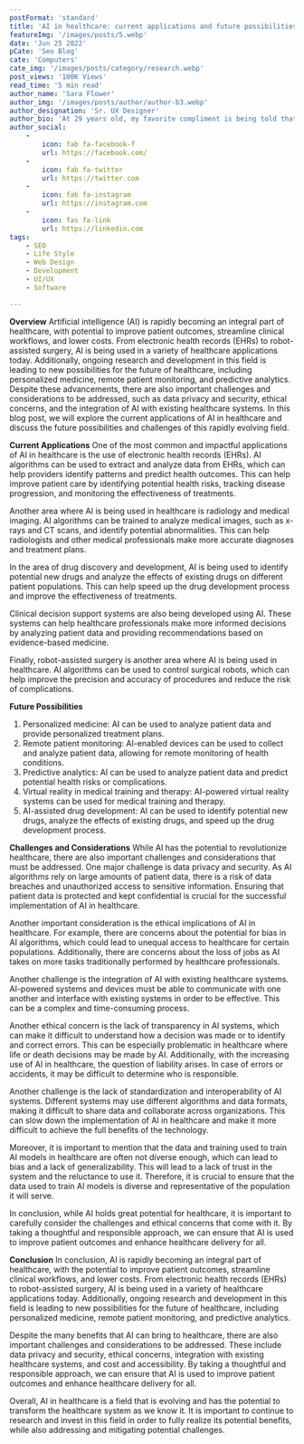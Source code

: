 ```yaml
---
postFormat: 'standard'
title: 'AI in healthcare: current applications and future possibilities.'
featureImg: '/images/posts/5.webp'
date: 'Jun 25 2022'
pCate: 'Seo Blog'
cate: 'Computers'
cate_img: '/images/posts/category/research.webp'
post_views: '100K Views'
read_time: '5 min read'
author_name: 'Sara Flower'
author_img: '/images/posts/author/author-b3.webp'
author_designation: 'Sr. UX Designer'
author_bio: 'At 29 years old, my favorite compliment is being told that I look like my mom. Seeing myself in her image, like this daughter up top, makes me so proud of how far I�ve come, and so thankful for where I come from.'
author_social:
    -
        icon: fab fa-facebook-f
        url: https://facebook.com/
    -
        icon: fab fa-twitter
        url: https://twitter.com
    -
        icon: fab fa-instagram
        url: https://instagram.com
    - 
        icon: fas fa-link
        url: https://linkedin.com
tags: 
    - SEO
    - Life Style
    - Web Design
    - Development
    - UI/UX
    - Software

---
```

**Overview**
Artificial intelligence (AI) is rapidly becoming an integral part of healthcare, with potential to improve patient outcomes, streamline clinical workflows, and lower costs. From electronic health records (EHRs) to robot-assisted surgery, AI is being used in a variety of healthcare applications today. Additionally, ongoing research and development in this field is leading to new possibilities for the future of healthcare, including personalized medicine, remote patient monitoring, and predictive analytics. Despite these advancements, there are also important challenges and considerations to be addressed, such as data privacy and security, ethical concerns, and the integration of AI with existing healthcare systems. In this blog post, we will explore the current applications of AI in healthcare and discuss the future possibilities and challenges of this rapidly evolving field.

**Current Applications**
One of the most common and impactful applications of AI in healthcare is the use of electronic health records (EHRs). AI algorithms can be used to extract and analyze data from EHRs, which can help providers identify patterns and predict health outcomes. This can help improve patient care by identifying potential health risks, tracking disease progression, and monitoring the effectiveness of treatments.

Another area where AI is being used in healthcare is radiology and medical imaging. AI algorithms can be trained to analyze medical images, such as x-rays and CT scans, and identify potential abnormalities. This can help radiologists and other medical professionals make more accurate diagnoses and treatment plans.

In the area of drug discovery and development, AI is being used to identify potential new drugs and analyze the effects of existing drugs on different patient populations. This can help speed up the drug development process and improve the effectiveness of treatments.

Clinical decision support systems are also being developed using AI. These systems can help healthcare professionals make more informed decisions by analyzing patient data and providing recommendations based on evidence-based medicine.

Finally, robot-assisted surgery is another area where AI is being used in healthcare. AI algorithms can be used to control surgical robots, which can help improve the precision and accuracy of procedures and reduce the risk of complications.

**Future Possibilities**
1. Personalized medicine: AI can be used to analyze patient data and provide personalized treatment plans.
2. Remote patient monitoring: AI-enabled devices can be used to collect and analyze patient data, allowing for remote monitoring of health conditions.
3. Predictive analytics: AI can be used to analyze patient data and predict potential health risks or complications.
4. Virtual reality in medical training and therapy: AI-powered virtual reality systems can be used for medical training and therapy.
5. AI-assisted drug development: AI can be used to identify potential new drugs, analyze the effects of existing drugs, and speed up the drug development process.

**Challenges and Considerations**
While AI has the potential to revolutionize healthcare, there are also important challenges and considerations that must be addressed. One major challenge is data privacy and security. As AI algorithms rely on large amounts of patient data, there is a risk of data breaches and unauthorized access to sensitive information. Ensuring that patient data is protected and kept confidential is crucial for the successful implementation of AI in healthcare.

Another important consideration is the ethical implications of AI in healthcare. For example, there are concerns about the potential for bias in AI algorithms, which could lead to unequal access to healthcare for certain populations. Additionally, there are concerns about the loss of jobs as AI takes on more tasks traditionally performed by healthcare professionals.

Another challenge is the integration of AI with existing healthcare systems. AI-powered systems and devices must be able to communicate with one another and interface with existing systems in order to be effective. This can be a complex and time-consuming process.

Another ethical concern is the lack of transparency in AI systems, which can make it difficult to understand how a decision was made or to identify and correct errors. This can be especially problematic in healthcare where life or death decisions may be made by AI. Additionally, with the increasing use of AI in healthcare, the question of liability arises. In case of errors or accidents, it may be difficult to determine who is responsible.

Another challenge is the lack of standardization and interoperability of AI systems. Different systems may use different algorithms and data formats, making it difficult to share data and collaborate across organizations. This can slow down the implementation of AI in healthcare and make it more difficult to achieve the full benefits of the technology.

Moreover, it is important to mention that the data and training used to train AI models in healthcare are often not diverse enough, which can lead to bias and a lack of generalizability. This will lead to a lack of trust in the system and the reluctance to use it. Therefore, it is crucial to ensure that the data used to train AI models is diverse and representative of the population it will serve.

In conclusion, while AI holds great potential for healthcare, it is important to carefully consider the challenges and ethical concerns that come with it. By taking a thoughtful and responsible approach, we can ensure that AI is used to improve patient outcomes and enhance healthcare delivery for all.


**Conclusion**
In conclusion, AI is rapidly becoming an integral part of healthcare, with the potential to improve patient outcomes, streamline clinical workflows, and lower costs. From electronic health records (EHRs) to robot-assisted surgery, AI is being used in a variety of healthcare applications today. Additionally, ongoing research and development in this field is leading to new possibilities for the future of healthcare, including personalized medicine, remote patient monitoring, and predictive analytics.

Despite the many benefits that AI can bring to healthcare, there are also important challenges and considerations to be addressed. These include data privacy and security, ethical concerns, integration with existing healthcare systems, and cost and accessibility. By taking a thoughtful and responsible approach, we can ensure that AI is used to improve patient outcomes and enhance healthcare delivery for all.

Overall, AI in healthcare is a field that is evolving and has the potential to transform the healthcare system as we know it. It is important to continue to research and invest in this field in order to fully realize its potential benefits, while also addressing and mitigating potential challenges.
